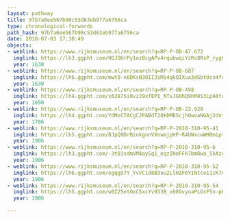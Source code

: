 ```yaml
---
layout: pathway
title: 97b7a6ee567b98c53d63eb977a6756ca
type: chronological-forwards
path_hash: 97b7a6ee567b98c53d63eb977a6756ca
date: 2018-07-03 17:30:49
objects:
- weblink: https://www.rijksmuseum.nl/en/search?q=RP-P-OB-47.672
  imglink: https://lh3.ggpht.com/HGJOHrPy1ozBcgAPv4rqubwqiYzRs8RsP_rygOsFyKQNGpeslDPA6RfWKQpNmGKftggEYR-yXQbbx8crxvStZ76kxfI=s200
  year: 1630
- weblink: https://www.rijksmuseum.nl/en/search?q=RP-P-OB-687
  imglink: https://lh6.ggpht.com/mwt8-n6DKsN3OII3iMi4qkQIXua3dGbtUcn4fqWq2-DYvyYFKlLU-fDE82m0fewFLYCAEI1rfwW1eVJE3Mp7NdwgRedl=s200
  year: 1630
- weblink: https://www.rijksmuseum.nl/en/search?q=RP-P-OB-498
  imglink: https://lh4.ggpht.com/x6287Si0vz29xfEPI_NTsJGOhQ9hM8S3LpA8tupTCvMh6xVkJBUyaC6MIw2E3PTDu3rHJTEzTZpp3v7bWApOyxo5YRU=s200
  year: 1650
- weblink: https://www.rijksmuseum.nl/en/search?q=RP-P-OB-22.920
  imglink: https://lh4.ggpht.com/YdMzCTACgCJPABdT2QkDMBScjhOwoaNGAj2dntaRW5zfcy9BpDnYvafn-MJrinscd6LBYhuY4gYKq_3Dsm9skVuJhBt2=s200
  year: 1786
- weblink: https://www.rijksmuseum.nl/en/search?q=RP-P-2010-310-95-41
  imglink: https://lh5.ggpht.com/BJpQ9DrBinkgnnVXnwmjpHP-R4UWxcwWH0miptKLoFrQvCiK_n7XvnCjjMnOeeoSWTxxByl3qwMqBDHoj_c7Qy_o5g=s200
  year: 1906
- weblink: https://www.rijksmuseum.nl/en/search?q=RP-P-2010-310-95-6
  imglink: https://lh3.ggpht.com/-3t83sdmVM4aySq1_eqzINoFFk7bmRwa_5kAzec48t_8w2P6iqbqQV5h1wOvJdI_JGOHPfIl3NXBzHasdcQPyF3L1CE=s200
  year: 1906
- weblink: https://www.rijksmuseum.nl/en/search?q=RP-P-2010-310-95-52
  imglink: https://lh6.ggpht.com/egqgS7Y_YvVC1d8B3uu2LlHZF6YINtco11cK7ui190vtD386ddkpiwCkx-PMZUrHCmmAMrO9ZGrUpDHvI0wvqfijE4Y=s200
  year: 1906
- weblink: https://www.rijksmuseum.nl/en/search?q=RP-P-2010-310-95-54
  imglink: https://lh5.ggpht.com/w0Z25etOxC5xcYv933B_x08GvyoaPLGsF5n-pKTYiLn1_-5uecTnWS8Ev432ILQBe_MhgGyJZZvLQYjWZtzvl3bdTms=s200
  year: 1906

---
```

